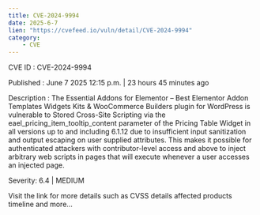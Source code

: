```yaml
---
title: CVE-2024-9994
date: 2025-6-7
lien: "https://cvefeed.io/vuln/detail/CVE-2024-9994"
category:
    - CVE
---
```


CVE ID : CVE-2024-9994

Published :  June 7
2025
12:15 p.m. | 23 hours
45 minutes ago

Description : The Essential Addons for Elementor – Best Elementor Addon
Templates
Widgets
Kits & WooCommerce Builders plugin for WordPress is vulnerable to Stored Cross-Site Scripting via the eael_pricing_item_tooltip_content parameter of the Pricing Table Widget in all versions up to
and including
6.1.12 due to insufficient input sanitization and output escaping on user supplied attributes. This makes it possible for authenticated attackers
with contributor-level access and above
to inject arbitrary web scripts in pages that will execute whenever a user accesses an injected page.

Severity: 6.4 | MEDIUM

Visit the link for more details
such as CVSS details
affected products
timeline
and more...
